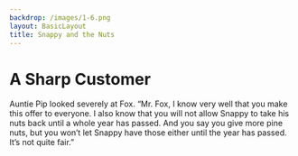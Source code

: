 ```yaml
---
backdrop: /images/1-6.png
layout: BasicLayout
title: Snappy and the Nuts
---
```


# A Sharp Customer

Auntie Pip looked severely at Fox. “Mr. Fox, I know very well that you make this offer to everyone. I also know that you will not allow Snappy to take his nuts back until a whole year has passed. And you say you give more pine nuts, but you won’t let Snappy have those either until the year has passed. It’s not quite fair.”

<Helper id="6"/>

<Pagination previous="5" next="7"/>


